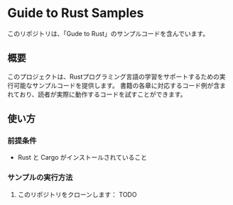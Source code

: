 # Guide to Rust Samples

このリポジトリは、「Gude to Rust」のサンプルコードを含んでいます。

## 概要

このプロジェクトは、Rustプログラミング言語の学習をサポートするための実行可能なサンプルコードを提供します。
書籍の各章に対応するコード例が含まれており、読者が実際に動作するコードを試すことができます。

## 使い方

### 前提条件

- Rust と Cargo がインストールされていること

### サンプルの実行方法

1. このリポジトリをクローンします：
TODO